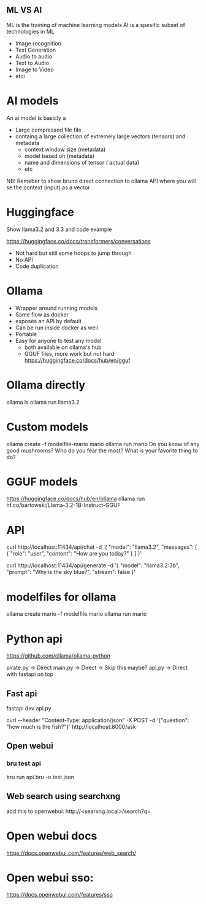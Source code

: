 ## ML VS AI
ML is the training of machine learning models
AI is a spesific subset of technologies in ML
- Image recognition
- Text Generation
- Audio to audio
- Text to Audio
- Image to Video
- etci

# AI models
An ai model is basicly a 
- Large compressed file file 
- containg a large collection of extremely large vectors (tensors) and metadata
  - context window size (metadata)
  - model based on (metadata)
  - name and dimensions of tensor ( actual data)
  - etc

 NB! Remeber to show bruno direct connection to ollama API where you will se the context (input) as a vector

# Huggingface
Show llama3.2 and 3.3 and code example

https://huggingface.co/docs/transformers/conversations

- Not hard but still some hoops to jump through
- No API
- Code duplication



# Ollama
- Wrapper around running models
- Same flow as docker
- exposes an API by default
- Can be run inside docker as well
- Portable
- Easy for anyone to test any model
  - both available on ollama's hub 
  - GGUF files, more work but not hard
https://huggingface.co/docs/hub/en/gguf
# Ollama directly
ollama ls
ollama run llama3.2

# Custom models
ollama create -f modelfile-mario mario
ollama run mario
Do you know of any good mushrooms?
Who do you fear the most?
What is your favorite thing to do?

# GGUF models
https://huggingface.co/docs/hub/en/ollama
ollama run hf.co/bartowski/Llama-3.2-1B-Instruct-GGUF

# API

curl http://localhost:11434/api/chat -d '{
  "model": "llama3.2",
  "messages": [
    {
      "role": "user",
      "content": "How are you today?"
    }
  ]
}'




curl http://localhost:11434/api/generate -d '{
  "model": "llama3.2:3b",
  "prompt": "Why is the sky blue?",
  "stream": false
}'


# modelfiles for ollama
ollama create mario -f modelfile.mario
ollama run mario

# Python api 
https://github.com/ollama/ollama-python

pirate.py -> Direct
main.py -> Direct -> Skip this maybe?
api.py -> Direct with fastapi on top

## Fast api
fastapi dev api.py

curl --header "Content-Type: application/json" -X POST -d '{"question": "how much is the fish?"}' http://localhost:8000/ask



## Open webui


### bru test api
bru run api.bru -o test.json

## Web search using searchxng
add this to openwebui: http://<searxng.local>/search?q=<query>

# Open webui docs
https://docs.openwebui.com/features/web_search/

# Open webui sso: 
https://docs.openwebui.com/features/sso
